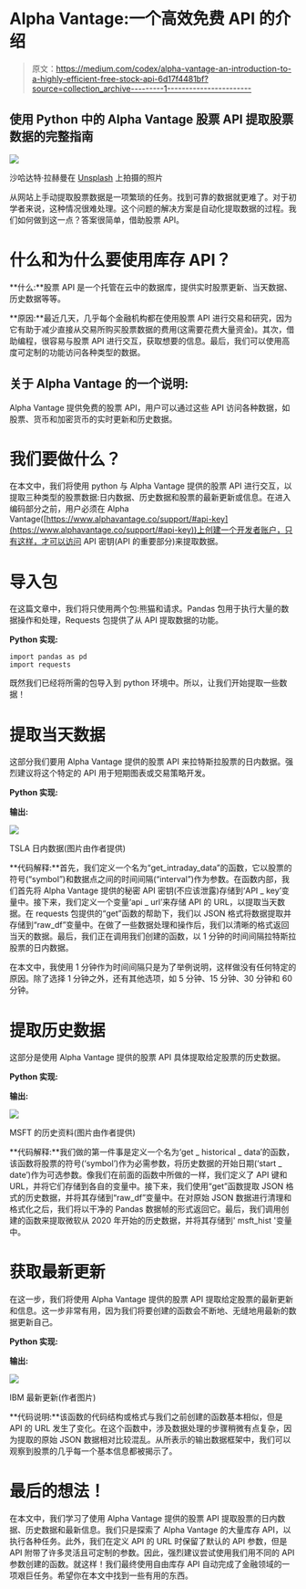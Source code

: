 # Alpha Vantage:一个高效免费 API 的介绍

> 原文：<https://medium.com/codex/alpha-vantage-an-introduction-to-a-highly-efficient-free-stock-api-6d17f4481bf?source=collection_archive---------1----------------------->

## 使用 Python 中的 Alpha Vantage 股票 API 提取股票数据的完整指南

![](img/0b8166047c353b644fbcb9af14d51a6e.png)

沙哈达特·拉赫曼在 [Unsplash](https://unsplash.com?utm_source=medium&utm_medium=referral) 上拍摄的照片

从网站上手动提取股票数据是一项繁琐的任务。找到可靠的数据就更难了。对于初学者来说，这种情况很难处理。这个问题的解决方案是自动化提取数据的过程。我们如何做到这一点？答案很简单，借助股票 API。

# 什么和为什么要使用库存 API？

**什么:**股票 API 是一个托管在云中的数据库，提供实时股票更新、当天数据、历史数据等等。

**原因:**最近几天，几乎每个金融机构都在使用股票 API 进行交易和研究，因为它有助于减少直接从交易所购买股票数据的费用(这需要花费大量资金)。其次，借助编程，很容易与股票 API 进行交互，获取想要的信息。最后，我们可以使用高度可定制的功能访问各种类型的数据。

## **关于 Alpha Vantage 的一个说明:**

Alpha Vantage 提供免费的股票 API，用户可以通过这些 API 访问各种数据，如股票、货币和加密货币的实时更新和历史数据。

# 我们要做什么？

在本文中，我们将使用 python 与 Alpha Vantage 提供的股票 API 进行交互，以提取三种类型的股票数据:日内数据、历史数据和股票的最新更新或信息。在进入编码部分之前，用户必须在 Alpha Vantage([https://www.alphavantage.co/support/#api-key](https://www.alphavantage.co/support/#api-key))上创建一个开发者账户，只有这样，才可以访问 API 密钥(API 的重要部分)来提取数据。

# 导入包

在这篇文章中，我们将只使用两个包:熊猫和请求。Pandas 包用于执行大量的数据操作和处理，Requests 包提供了从 API 提取数据的功能。

**Python 实现:**

```
import pandas as pd
import requests
```

既然我们已经将所需的包导入到 python 环境中。所以，让我们开始提取一些数据！

# 提取当天数据

这部分我们要用 Alpha Vantage 提供的股票 API 来拉特斯拉股票的日内数据。强烈建议将这个特定的 API 用于短期图表或交易策略开发。

**Python 实现:**

**输出:**

![](img/cc3774e216584922498dd727eb0847c9.png)

TSLA 日内数据(图片由作者提供)

**代码解释:**首先，我们定义一个名为“get_intraday_data”的函数，它以股票的符号(“symbol”)和数据点之间的时间间隔(“interval”)作为参数。在函数内部，我们首先将 Alpha Vantage 提供的秘密 API 密钥(不应该泄露)存储到‘API _ key’变量中。接下来，我们定义一个变量‘api _ url’来存储 API 的 URL，以提取当天数据。在 requests 包提供的“get”函数的帮助下，我们以 JSON 格式将数据提取并存储到“raw_df”变量中。在做了一些数据处理和操作后，我们以清晰的格式返回当天的数据。最后，我们正在调用我们创建的函数，以 1 分钟的时间间隔拉特斯拉股票的日内数据。

在本文中，我使用 1 分钟作为时间间隔只是为了举例说明，这样做没有任何特定的原因。除了选择 1 分钟之外，还有其他选项，如 5 分钟、15 分钟、30 分钟和 60 分钟。

# 提取历史数据

这部分是使用 Alpha Vantage 提供的股票 API 具体提取给定股票的历史数据。

**Python 实现:**

**输出:**

![](img/6f40c1bb80a5ef21eca06c052a99ab7a.png)

MSFT 的历史资料(图片由作者提供)

**代码解释:**我们做的第一件事是定义一个名为‘get _ historical _ data’的函数，该函数将股票的符号(‘symbol’)作为必需参数，将历史数据的开始日期(‘start _ date’)作为可选参数。像我们在前面的函数中所做的一样，我们定义了 API 键和 URL，并将它们存储到各自的变量中。接下来，我们使用“get”函数提取 JSON 格式的历史数据，并将其存储到“raw_df”变量中。在对原始 JSON 数据进行清理和格式化之后，我们将以干净的 Pandas 数据帧的形式返回它。最后，我们调用创建的函数来提取微软从 2020 年开始的历史数据，并将其存储到' msft_hist '变量中。

# 获取最新更新

在这一步，我们将使用 Alpha Vantage 提供的股票 API 提取给定股票的最新更新和信息。这一步非常有用，因为我们将要创建的函数会不断地、无缝地用最新的数据更新自己。

**Python 实现:**

**输出:**

![](img/0aa3a2b03736d1a318ab54c9f225445a.png)

IBM 最新更新(作者图片)

**代码说明:**该函数的代码结构或格式与我们之前创建的函数基本相似，但是 API 的 URL 发生了变化。在这个函数中，涉及数据处理的步骤稍微有点复杂，因为提取的原始 JSON 数据相对比较混乱。从所表示的输出数据框架中，我们可以观察到股票的几乎每一个基本信息都被揭示了。

# 最后的想法！

在本文中，我们学习了使用 Alpha Vantage 提供的股票 API 提取股票的日内数据、历史数据和最新信息。我们只是探索了 Alpha Vantage 的大量库存 API，以执行各种任务。此外，我们在定义 API 的 URL 时保留了默认的 API 参数，但是 API 附带了许多灵活且可定制的参数。因此，强烈建议尝试使用我们用不同的 API 参数创建的函数。就这样！我们最终使用自由库存 API 自动完成了金融领域的一项艰巨任务。希望你在本文中找到一些有用的东西。